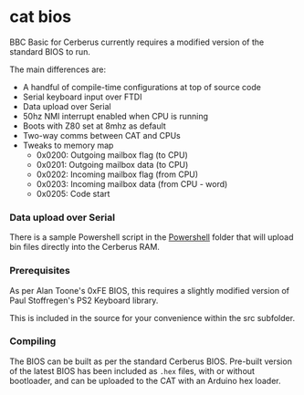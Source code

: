 
# cat bios

BBC Basic for Cerberus currently requires a modified version of the standard BIOS to run.

The main differences are:

- A handful of compile-time configurations at top of source code
- Serial keyboard input over FTDI
- Data upload over Serial
- 50hz NMI interrupt enabled when CPU is running
- Boots with Z80 set at 8mhz as default
- Two-way comms between CAT and CPUs
- Tweaks to memory map
	- 0x0200: Outgoing mailbox flag (to CPU)
	- 0x0201: Outgoing mailbox data (to CPU)
	- 0x0202: Incoming mailbox flag (from CPU)
	- 0x0203: Incoming mailbox data (from CPU - word)
	- 0x0205: Code start

### Data upload over Serial

There is a sample Powershell script in the [Powershell](Powershell) folder that will upload bin files directly into the Cerberus RAM.

### Prerequisites

As per Alan Toone's 0xFE BIOS, this requires a slightly modified version of Paul Stoffregen's PS2 Keyboard library.

This is included in the source for your convenience within the src subfolder.

### Compiling

The BIOS can be built as per the standard Cerberus BIOS. Pre-built version of the latest BIOS has been included as `.hex` files, with or without bootloader, and can be uploaded to the CAT with an Arduino hex loader.
